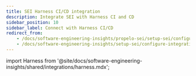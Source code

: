 ```yaml
---
title: SEI Harness CI/CD integration
description: Integrate SEI with Harness CI and CD
sidebar_position: 10
sidebar_label: Connect with Harness CI/CD
redirect_from:
    - /docs/software-engineering-insights/propelo-sei/setup-sei/configure-integrations/harness-cicd/sei-integration-harnesscicd
    - /docs/software-engineering-insights/setup-sei/configure-integrations/harness-cicd/sei-integration-harnesscicd
---
```


import Harness from '@site/docs/software-engineering-insights/shared/integrations/harness.mdx';

<Harness />